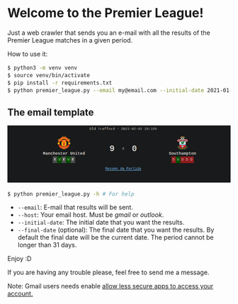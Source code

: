 # Welcome to the Premier League!

Just a web crawler that sends you an e-mail with all the results of the Premier League matches in a given period.

How to use it:

```bash
$ python3 -m venv venv
$ source venv/bin/activate
$ pip install -r requirements.txt
$ python premier_league.py --email my@email.com --initial-date 2021-01-01 --final-date 2021-01-31 --host <myhost>
```

## The email template

![Result example](example.png)

```bash
$ python premier_league.py -h # For help
```

* `--email`: E-mail that results will be sent.
* `--host`: Your email host. Must be *gmail* or *outlook*.
* `--initial-date`: The initial date that you want the results.
* `--final-date` (optional): The final date that you want the results. By default the final date will be the current date. The period cannot be longer than 31 days.

Enjoy :D

If you are having any trouble please, feel free to send me a message.

Note: Gmail users needs enable [allow less secure apps to access your account.](https://support.google.com/accounts/answer/6010255)
